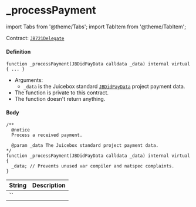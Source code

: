 # _processPayment

import Tabs from '@theme/Tabs';
import TabItem from '@theme/TabItem';

Contract: [`JB721Delegate`](/dev/api/contracts/or-delegates/or-abstract/jb721delegate/)

<Tabs>
<TabItem value="Step by step" label="Step by step">

#### Definition

```
function _processPayment(JBDidPayData calldata _data) internal virtual { ... }
```

- Arguments:
  - `_data` is the Juicebox standard [`JBDidPayData`](/dev/api/data-structures/jbdidpaydata) project payment data.
- The function is private to this contract.
- The function doesn't return anything.

#### Body

</TabItem>

<TabItem value="Code" label="Code">

```
/** 
  @notice
  Process a received payment.

  @param _data The Juicebox standard project payment data.
*/
function _processPayment(JBDidPayData calldata _data) internal virtual {
  _data; // Prevents unused var compiler and natspec complaints.
}
```

</TabItem>

<TabItem value="Errors" label="Errors">

|String|Description|
|-|-|
|**``**||

</TabItem>

<TabItem value="Bug bounty" label="Bug bounty">

</TabItem>
</Tabs>
